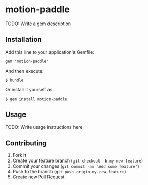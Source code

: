 # motion-paddle

TODO: Write a gem description

## Installation

Add this line to your application's Gemfile:

    gem 'motion-paddle'

And then execute:

    $ bundle

Or install it yourself as:

    $ gem install motion-paddle

## Usage

TODO: Write usage instructions here

## Contributing

1. Fork it
2. Create your feature branch (`git checkout -b my-new-feature`)
3. Commit your changes (`git commit -am 'Add some feature'`)
4. Push to the branch (`git push origin my-new-feature`)
5. Create new Pull Request
